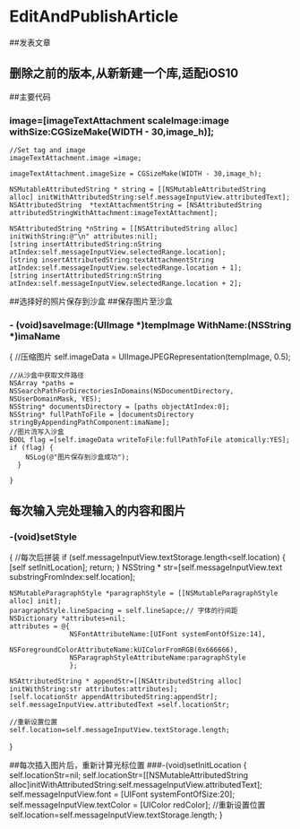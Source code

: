 # EditAndPublishArticle
##发表文章
## 删除之前的版本,从新新建一个库,适配iOS10
##主要代码
### image=[imageTextAttachment scaleImage:image withSize:CGSizeMake(WIDTH - 30,image_h)];
    //Set tag and image
    imageTextAttachment.image =image;

    imageTextAttachment.imageSize = CGSizeMake(WIDTH - 30,image_h);

    NSMutableAttributedString * string = [[NSMutableAttributedString alloc] initWithAttributedString:self.messageInputView.attributedText];
    NSAttributedString  *textAttachmentString = [NSAttributedString attributedStringWithAttachment:imageTextAttachment];

    NSAttributedString *nString = [[NSAttributedString alloc] initWithString:@"\n" attributes:nil];
    [string insertAttributedString:nString atIndex:self.messageInputView.selectedRange.location];
    [string insertAttributedString:textAttachmentString atIndex:self.messageInputView.selectedRange.location + 1];
    [string insertAttributedString:nString atIndex:self.messageInputView.selectedRange.location + 2];
##选择好的照片保存到沙盒
##保存图片至沙盒
###   - (void)saveImage:(UIImage *)tempImage WithName:(NSString *)imaName
   {
     //压缩图片
    self.imageData = UIImageJPEGRepresentation(tempImage, 0.5);
    
    //从沙盒中获取文件路径
    NSArray *paths = NSSearchPathForDirectoriesInDomains(NSDocumentDirectory, NSUserDomainMask, YES);
    NSString* documentsDirectory = [paths objectAtIndex:0];
    NSString* fullPathToFile = [documentsDirectory stringByAppendingPathComponent:imaName];
    //图片流写入沙盒
    BOOL flag =[self.imageData writeToFile:fullPathToFile atomically:YES];
    if (flag) {
        NSLog(@"图片保存到沙盒成功");
      }
    
    }
    
## 每次输入完处理输入的内容和图片
### -(void)setStyle
   {
    //每次后拼装
      if (self.messageInputView.textStorage.length<self.location) {
        [self setInitLocation];
        return;
    }
    NSString * str=[self.messageInputView.text substringFromIndex:self.location];
    
    NSMutableParagraphStyle *paragraphStyle = [[NSMutableParagraphStyle alloc] init];
    paragraphStyle.lineSpacing = self.lineSapce;// 字体的行间距
    NSDictionary *attributes=nil;
    attributes = @{
                   NSFontAttributeName:[UIFont systemFontOfSize:14],
                   NSForegroundColorAttributeName:kUIColorFromRGB(0x666666),
                   NSParagraphStyleAttributeName:paragraphStyle
                   };
    
    NSAttributedString * appendStr=[[NSAttributedString alloc] initWithString:str attributes:attributes];
    [self.locationStr appendAttributedString:appendStr];
    self.messageInputView.attributedText =self.locationStr;
    
    //重新设置位置
    self.location=self.messageInputView.textStorage.length;
   }
   
##每次插入图片后，重新计算光标位置
###-(void)setInitLocation
   {
    self.locationStr=nil;
    self.locationStr=[[NSMutableAttributedString alloc]initWithAttributedString:self.messageInputView.attributedText];
    self.messageInputView.font = [UIFont systemFontOfSize:20];
    self.messageInputView.textColor = [UIColor redColor];
    //重新设置位置
    self.location=self.messageInputView.textStorage.length; 
    }
